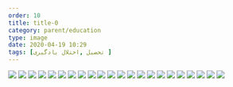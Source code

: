 ```yaml
---
order: 10
title: title-0
category: parent/education
type: image
date: 2020-04-19 10:29
tags: [تحصیل ,اختلال یادگیری ]
---
```


![](../../static/images/learning-disorder-first-1.webp)
![](../../static/images/learning-disorder-first-2.webp)
![](../../static/images/learning-disorder-first-3.webp)
![](../../static/images/learning-disorder-first-4.webp)
![](../../static/images/learning-disorder-first-5.webp)
![](../../static/images/learning-disorder-first-6.webp)
![](../../static/images/learning-disorder-first-7.webp)
![](../../static/images/learning-disorder-first-8.webp)
![](../../static/images/learning-disorder-first-9.webp)
![](../../static/images/learning-disorder-first-10.webp)
![](../../static/images/learning-disorder-first-11.webp)
![](../../static/images/learning-disorder-first-12.webp)
![](../../static/images/learning-disorder-first-13.webp)
![](../../static/images/learning-disorder-first-14.webp)
![](../../static/images/learning-disorder-first-15.webp)
![](../../static/images/learning-disorder-first-16.webp)
![](../../static/images/learning-disorder-first-17.webp)
![](../../static/images/learning-disorder-first-18.webp)
![](../../static/images/learning-disorder-first-19.webp)
![](../../static/images/learning-disorder-first-20.webp)
![](../../static/images/learning-disorder-first-21.webp)
![](../../static/images/learning-disorder-first-22.webp)